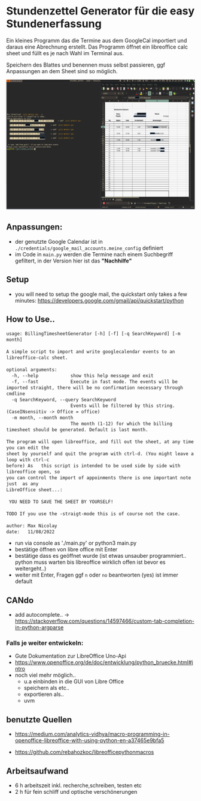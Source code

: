 
# Stundenzettel Generator für die easy Stundenerfassung
 Ein kleines Programm das die Termine aus dem GoogleCal importiert und daraus eine Abrechnung erstellt.
 Das Programm öffnet ein libreoffice calc sheet und füllt es je nach Wahl im Terminal aus.
 
 Speichern des Blattes und benennen muss selbst passieren, ggf Anpassungen an dem Sheet sind so möglich.


![example1](./_resources/example1.png)


## Anpassungen:

- der genutzte Google Calendar ist in `./credentials/google_mail_accounts.meine_config` definiert
- im Code in `main.py` werden die Termine nach einem Suchbegriff gefiltert, in der Version hier ist das  **"Nachhilfe"** 

## Setup

- you will need to setup the google mail, the quickstart only takes a few minutes:  https://developers.google.com/gmail/api/quickstart/python

## How to Use..


```
usage: BillingTimesheetGenerator [-h] [-f] [-q SearchKeyword] [-m month]

A simple script to import and write googlecalendar events to an libreoffice-calc sheet.

optional arguments:
  -h, --help            show this help message and exit
  -f, --fast            Execute in fast mode. The events will be imported straight, there will be no confirmation necessary through cmdline
  -q SearchKeyword, --query SearchKeyword
                        Events will be filtered by this string. (CaseINsensitiv -> Office = office)
  -m month, --month month
                        The month (1-12) for which the billing timesheet should be generated. Default is last month.

The program will open libreoffice, and fill out the sheet, at any time you can edit the
sheet by yourself and quit the program with ctrl-d. (You might leave a loop with ctrl-c
before) As   this script is intended to be used side by side with libreoffice open, so
you can control the import of appoinments there is one important note just  as any
LibreOffice sheet...:

 YOU NEED TO SAVE THE SHEET BY YOURSELF!

TODO If you use the -straigt-mode this is of course not the case.

author: Max Nicolay
date:   11/08/2022

```


- run via console as './main.py' or python3 main.py 
- bestätige öffnen von libre office mit Enter
- bestätige dass es geöffnet wurde (ist etwas unsauber programmiert.. python muss warten bis libreoffice wirklich offen ist bevor es weitergeht..)
- weiter mit Enter, Fragen ggf `n` oder `no` beantworten (yes) ist immer default
 

## CANdo

- add autocomplete.. -> https://stackoverflow.com/questions/14597466/custom-tab-completion-in-python-argparse 


### Falls je weiter entwickeln:
- Gute Dokumentation zur LibreOffice Uno-Api
- https://www.openoffice.org/de/doc/entwicklung/python_bruecke.html#intro
- noch viel mehr möglich..
    - u.a einbinden in die GUI von Libre Office
    - speichern als etc..
    - exportieren als..
    - uvm 

## benutzte Quellen 
- https://medium.com/analytics-vidhya/macro-programming-in-openoffice-libreoffice-with-using-python-en-a37465e9bfa5

- https://github.com/rebahozkoc/libreofficepythonmacros


## Arbeitsaufwand
- 6 h arbeitszeit inkl. recherche,schreiben, testen etc  
- 2 h für fein schliff und optische verschönerungen
